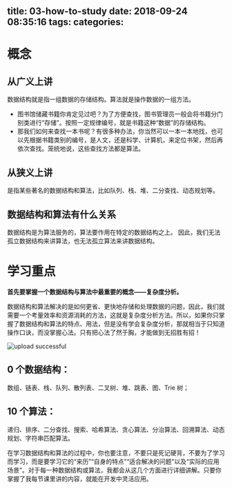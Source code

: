 title: 03-how-to-study
date: 2018-09-24 08:35:16
tags:
categories:
---
# 概念

## 从广义上讲
数据结构就是指一组数据的存储结构。算法就是操作数据的一组方法。

- 图书馆储藏书籍你肯定见过吧？为了方便查找，图书管理员一般会将书籍分门别类进行“存储”。按照一定规律编号，就是书籍这种“数据”的存储结构。
- 那我们如何来查找一本书呢？有很多种办法，你当然可以一本一本地找，也可以先根据书籍类别的编号，是人文，还是科学、计算机，来定位书架，然后再依次查找。笼统地说，这些查找方法都是算法。


## 从狭义上讲
是指某些著名的数据结构和算法，比如队列、栈、堆、二分查找、动态规划等。

## 数据结构和算法有什么关系
数据结构是为算法服务的，算法要作用在特定的数据结构之上。 因此，我们无法孤立数据结构来讲算法，也无法孤立算法来讲数据结构。


# 学习重点
**首先要掌握一个数据结构与算法中最重要的概念——复杂度分析。**

数据结构和算法解决的是如何更省、更快地存储和处理数据的问题，因此，我们就需要一个考量效率和资源消耗的方法，这就是复杂度分析方法。所以，如果你只掌握了数据结构和算法的特点、用法，但是没有学会复杂度分析，那就相当于只知道操作口诀，而没掌握心法。只有把心法了然于胸，才能做到无招胜有招！


![upload successful](/images/pasted-268.png)


## 0 个数据结构：
数组、链表、栈、队列、散列表、二叉树、堆、跳表、图、Trie 树；
## 10 个算法：
递归、排序、二分查找、搜索、哈希算法、贪心算法、分治算法、回溯算法、动态规划、字符串匹配算法。

在学习数据结构和算法的过程中，你也要注意，不要只是死记硬背，不要为了学习而学习，而是要学习它的“来历”“自身的特点”“适合解决的问题”以及“实际的应用场景”。对于每一种数据结构或算法，我都会从这几个方面进行详细讲解。只要你掌握了我每节课里讲的内容，就能在开发中灵活应用。